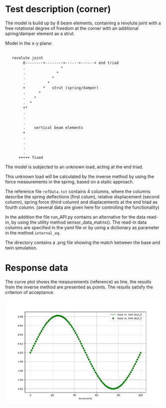 <!---
  SPDX-FileCopyrightText: 2023 SAP SE

  SPDX-License-Identifier: Apache-2.0

  This file is part of FEDEM - https://openfedem.org
--->

# Test description (corner)

The model is build up by 8 beam elements, containing a revolute joint with
a free rotational degree of freedom at the corner with an additional
spring/damper element as a strut.

Model in the x-y plane:

```

   revolute joint
        O--------+--------+------+------+ end triad
        .                *
        .              *
        .            *
        .          *
        +        *   strut (spring/damper)
        .      *
        .    *
        .  *
        +*
        .
        .
        .
        .    vertical beam elements
        +
        .
        .
        .
        .
      +++++ fixed
```

The model is subjected to an unknown load, acting at the end triad.

This unknown load will be calculated by the inverse method by using the
force measurements in the spring, based on a static approach.

The reference file `refData.txt` contains 4 columns, where the columns describe
the spring deflections (first colum), relative displacement (second column),
spring force (third column) and displacements at the end triad as fourth column.
(several data are given here for controlling the functionality)

In the addition the file run_API.py contains an alternative for
the data read-in, by using the utility method sensor_data_matrix().
The read-in data columns are specified in the yaml file or by using a
dictionary as parameter in the method `internal_eq`.

The directory contains a .png file showing the match between the base and
twin simulation.

# Response data

The curve plot shows the measurements (reference) as line,
the results from the inverse method are presented as points.
The results satisfy the criterion of acceptance.

![corner](end_triad_position.png "Displacement response at the end triad")
